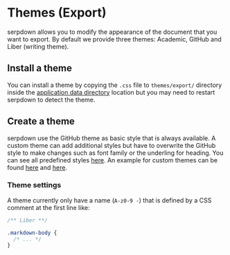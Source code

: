 # Themes (Export)

serpdown allows you to modify the appearance of the document that you want to export. By default we provide three themes: Academic, GitHub and Liber (writing theme).

## Install a theme

You can install a theme by copying the `.css` file to `themes/export/` directory inside the [application data directory](APPLICATION_DATA_DIRECTORY.md) location but you may need to restart serpdown to detect the theme.

## Create a theme

serpdown use the GitHub theme as basic style that is always available. A custom theme can add additional styles but have to overwrite the GitHub style to make changes such as font family or the underling for heading. You can see all predefined styles [here](https://github.com/sindresorhus/github-markdown-css/blob/gh-pages/github-markdown.css). An example for custom themes can be found [here](https://github.com/serpdown/serpdown/blob/develop/src/renderer/assets/themes/export/academic.theme.css) and [here](https://github.com/serpdown/serpdown/blob/develop/src/renderer/assets/themes/export/liber.theme.css).

### Theme settings

A theme currently only have a name (`A-z0-9 -`) that is defined by a CSS comment at the first line like:

```css
/** Liber **/

.markdown-body {
  /* ... */
}
```
